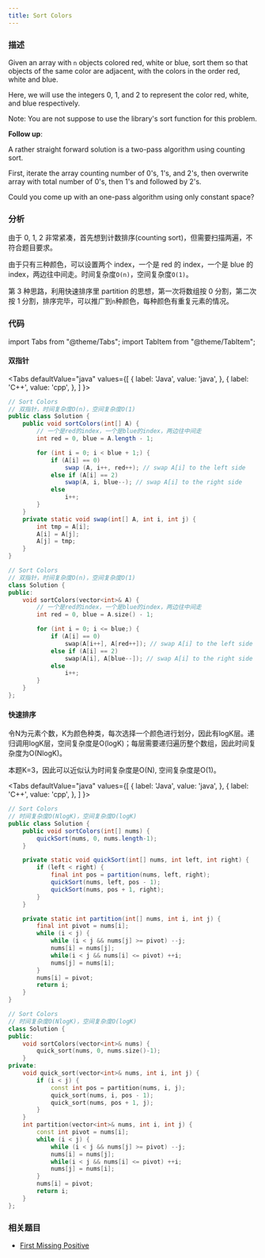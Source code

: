 ```yaml
---
title: Sort Colors
---
```


### 描述

Given an array with `n` objects colored red, white or blue, sort them so that objects of the same color are adjacent, with the colors in the order red, white and blue.

Here, we will use the integers 0, 1, and 2 to represent the color red, white, and blue respectively.

Note:
You are not suppose to use the library's sort function for this problem.

**Follow up**:

A rather straight forward solution is a two-pass algorithm using counting sort.

First, iterate the array counting number of 0's, 1's, and 2's, then overwrite array with total number of 0's, then 1's and followed by 2's.

Could you come up with an one-pass algorithm using only constant space?

### 分析

由于 0, 1, 2 非常紧凑，首先想到计数排序(counting sort)，但需要扫描两遍，不符合题目要求。

由于只有三种颜色，可以设置两个 index，一个是 red 的 index，一个是 blue 的 index，两边往中间走。时间复杂度`O(n)`，空间复杂度`O(1)`。

第 3 种思路，利用快速排序里 partition 的思想，第一次将数组按 0 分割，第二次按 1 分割，排序完毕，可以推广到`n`种颜色，每种颜色有重复元素的情况。

### 代码

import Tabs from "@theme/Tabs";
import TabItem from "@theme/TabItem";

#### 双指针

<Tabs
defaultValue="java"
values={[
{ label: 'Java', value: 'java', },
{ label: 'C++', value: 'cpp', },
]
}>
<TabItem value="java">

```java
// Sort Colors
// 双指针，时间复杂度O(n)，空间复杂度O(1)
public class Solution {
    public void sortColors(int[] A) {
        // 一个是red的index，一个是blue的index，两边往中间走
        int red = 0, blue = A.length - 1;

        for (int i = 0; i < blue + 1;) {
            if (A[i] == 0)
                swap (A, i++, red++); // swap A[i] to the left side
            else if (A[i] == 2)
                swap(A, i, blue--); // swap A[i] to the right side
            else
                i++;
        }
    }
    private static void swap(int[] A, int i, int j) {
        int tmp = A[i];
        A[i] = A[j];
        A[j] = tmp;
    }
}
```

</TabItem>
<TabItem value="cpp">

```cpp
// Sort Colors
// 双指针，时间复杂度O(n)，空间复杂度O(1)
class Solution {
public:
    void sortColors(vector<int>& A) {
        // 一个是red的index，一个是blue的index，两边往中间走
        int red = 0, blue = A.size() - 1;

        for (int i = 0; i <= blue;) {
            if (A[i] == 0)
                swap(A[i++], A[red++]); // swap A[i] to the left side
            else if (A[i] == 2)
                swap(A[i], A[blue--]); // swap A[i] to the right side
            else
                i++;
        }
    }
};
```

</TabItem>
</Tabs>

#### 快速排序

令N为元素个数，K为颜色种类，每次选择一个颜色进行划分，因此有logK层。递归调用logK层，空间复杂度是O(logK)；每层需要递归遍历整个数组，因此时间复杂度为O(NlogK)。

本题K=3，因此可以近似认为时间复杂度是O(N), 空间复杂度是O(1)。

<Tabs
defaultValue="java"
values={[
{ label: 'Java', value: 'java', },
{ label: 'C++', value: 'cpp', },
]
}>
<TabItem value="java">

```java
// Sort Colors
// 时间复杂度O(NlogK)，空间复杂度O(logK)
public class Solution {
    public void sortColors(int[] nums) {
        quickSort(nums, 0, nums.length-1);
    }

    private static void quickSort(int[] nums, int left, int right) {
        if (left < right) {
            final int pos = partition(nums, left, right);
            quickSort(nums, left, pos - 1);
            quickSort(nums, pos + 1, right);
        }
    }

    private static int partition(int[] nums, int i, int j) {
        final int pivot = nums[i];
        while (i < j) {
            while (i < j && nums[j] >= pivot) --j;
            nums[i] = nums[j];
            while(i < j && nums[i] <= pivot) ++i;
            nums[j] = nums[i];
        }
        nums[i] = pivot;
        return i;
    }
}
```

</TabItem>
<TabItem value="cpp">

```cpp
// Sort Colors
// 时间复杂度O(NlogK)，空间复杂度O(logK)
class Solution {
public:
    void sortColors(vector<int>& nums) {
        quick_sort(nums, 0, nums.size()-1);
    }
private:
    void quick_sort(vector<int>& nums, int i, int j) {
        if (i < j) {
            const int pos = partition(nums, i, j);
            quick_sort(nums, i, pos - 1);
            quick_sort(nums, pos + 1, j);
        }
    }
    int partition(vector<int>& nums, int i, int j) {
        const int pivot = nums[i];
        while (i < j) {
            while (i < j && nums[j] >= pivot) --j;
            nums[i] = nums[j];
            while(i < j && nums[i] <= pivot) ++i;
            nums[j] = nums[i];
        }
        nums[i] = pivot;
        return i;
    }
};
```

</TabItem>
</Tabs>

### 相关题目

- [First Missing Positive](../bucket-sort/first-missing-positive.md)
